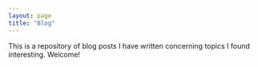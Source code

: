 ```yaml
---
layout: page
title: "Blog"
---
```


This is a repository of blog posts I have written concerning topics I found interesting. Welcome!

